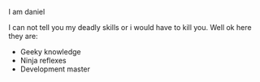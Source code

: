 I am daniel

I can not tell you my deadly skills or i would have to kill you. Well ok here they are:
* Geeky knowledge
* Ninja reflexes
* Development master